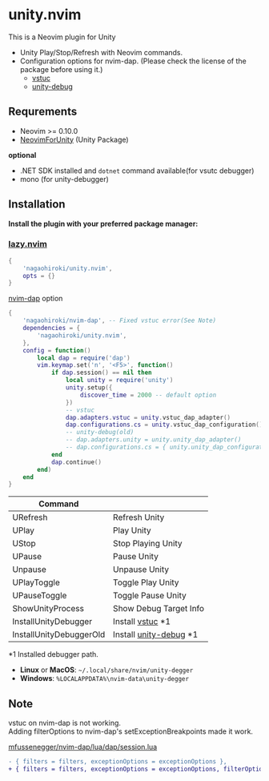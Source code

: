 # unity.nvim

This is a Neovim plugin for Unity

- Unity Play/Stop/Refresh with Neovim commands.
- Configuration options for nvim-dap. (Please check the license of the package before using it.)
   - [vstuc](https://marketplace.visualstudio.com/items?itemName=VisualStudioToolsForUnity.vstuc)
   - [unity-debug](https://marketplace.visualstudio.com/items?itemName=deitry.unity-debug)


## Requrements

- Neovim >= 0.10.0
- [NeovimForUnity](https://github.com/nagaohiroki/NeovimForUnity) (Unity Package)

**optional**
- .NET SDK installed and `dotnet` command available(for vsutc debugger)
- mono (for unity-debugger)

## Installation


**Install the plugin with your preferred package manager:**

### [lazy.nvim](https://github.com/folke/lazy.nvim)

```lua
{
    'nagaohiroki/unity.nvim',
    opts = {}
}
```

[nvim-dap](https://github.com/mfussenegger/nvim-dap) option

```lua
{
    'nagaohiroki/nvim-dap', -- Fixed vstuc error(See Note)
    dependencies = {
        'nagaohiroki/unity.nvim',
    },
    config = function()
        local dap = require('dap')
        vim.keymap.set('n', '<F5>', function()
            if dap.session() == nil then
                local unity = require('unity')
                unity.setup({
                    discover_time = 2000 -- default option
                })
                -- vstuc
                dap.adapters.vstuc = unity.vstuc_dap_adapter()
                dap.configurations.cs = unity.vstuc_dap_configuration()
                -- unity-debug(old)
                -- dap.adapters.unity = unity.unity_dap_adapter()
                -- dap.configurations.cs = { unity.unity_dap_configuration() }
            end
            dap.continue()
        end)
    end
}
```

| Command |   |
| ------------- | -------------- |
|  URefresh | Refresh Unity |
|  UPlay | Play Unity |
|  UStop | Stop Playing Unity |
|  UPause | Pause Unity |
|  Unpause | Unpause Unity |
|  UPlayToggle | Toggle Play Unity |
|  UPauseToggle | Toggle Pause Unity |
|  ShowUnityProcess | Show Debug Target Info |
|  InstallUnityDebugger | Install [vstuc](https://marketplace.visualstudio.com/items?itemName=VisualStudioToolsForUnity.vstuc) \*1 |
|  InstallUnityDebuggerOld | Install [unity-debug](https://marketplace.visualstudio.com/items?itemName=deitry.unity-debug) \*1 |

\*1 Installed debugger path.
- **Linux** or **MacOS**: `~/.local/share/nvim/unity-degger`
- **Windows**: `%LOCALAPPDATA%\nvim-data\unity-degger`


## Note

vstuc on nvim-dap is not working.  
Adding filterOptions to nvim-dap's setExceptionBreakpoints made it work.

[mfussenegger/nvim-dap/lua/dap/session.lua](https://github.com/mfussenegger/nvim-dap/blob/master/lua/dap/session.lua#L999)  

``` diff
- { filters = filters, exceptionOptions = exceptionOptions },  
+ { filters = filters, exceptionOptions = exceptionOptions, filterOptions = {} },  
```

